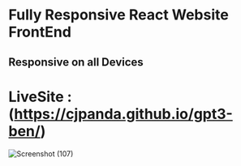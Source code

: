 # Fully Responsive React Website FrontEnd
## Responsive on all Devices
# LiveSite : (https://cjpanda.github.io/gpt3-ben/)

![Screenshot (107)](https://github.com/cjpanda/gpt3-ben/assets/107156444/1eebafda-e542-460d-88ad-508cc7266b53)
